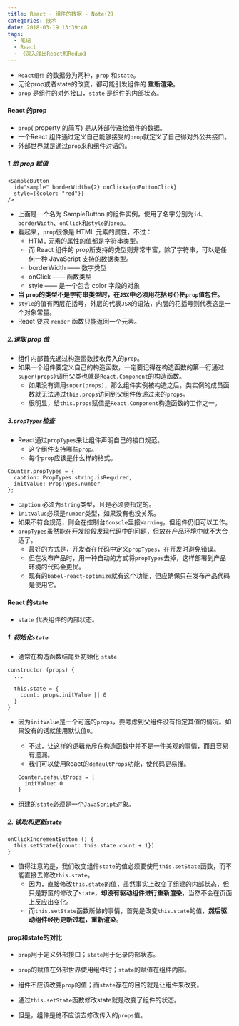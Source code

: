 ```yaml
---
title: React - 组件的数据 - Note(2)
categories: 技术
date: 2018-03-19 13:39:40
tags:
  - 笔记
  - React
  - 《深入浅出React和Redux》
---
```


- `React组件` 的数据分为两种，`prop` 和`state`。
- 无论prop或者state的改变，都可能引发组件的 **重新渲染**。
- `prop` 是组件的对外接口，`state` 是组件的内部状态。

#### React 的prop
- `prop`( property 的简写) 是从外部传递给组件的数据。
- 一个React 组件通过定义自己能够接受的`prop`就定义了自己得对外公共接口。
- 外部世界就是通过`prop`来和组件对话的。

##### 1.给 prop 赋值

```
<SampleButton
  id="sample" borderWidth={2} onClick={onButtonClick}
  style={{color: "red"}}
/>
```

<!--more-->

- 上面是一个名为 SampleButton 的组件实例，使用了名字分别为`id`、`borderWidth`、`onClick`和`style`的`prop`。
- 看起来，`prop`很像是 HTML 元素的属性，不过：
  - HTML 元素的属性的值都是字符串类型。
  - 而 React 组件的 prop所支持的类型则非常丰富，除了字符串，可以是任何一种 JavaScript 支持的数据类型。
  - borderWidth —— 数字类型
  - onClick —— 函数类型
  - style —— 是一个包含 color 字段的对象
- **当 `prop`的类型不是字符串类型时，在`JSX`中必须用花括号`{}`把`prop`值包住。**
- `style`的值有两层花括号，外层的代表`JSX`的语法，内层的花括号则代表这是一个对象常量。
- React 要求 `render` 函数只能返回一个元素。

##### 2.读取 prop 值
- 组件内部首先通过构造函数接收传入的`prop`。
- 如果一个组件要定义自己的构造函数，一定要记得在构造函数的第一行通过`super(props)`调用父类也就是`React.Component`的构造函数。
  - 如果没有调用`super(props)`，那么组件实例被构造之后，类实例的成员函数就无法通过`this.props`访问到父组件传递过来的`props`。
  - 很明显，给`this.props`赋值是`React.Component`构造函数的工作之一。

##### 3.`propTypes`检查
- React通过`propTypes`来让组件声明自己的接口规范。
  - 这个组件支持哪些`prop`。
  - 每个`prop`应该是什么样的格式。

```
Counter.propTypes = {
  caption: PropTypes.string.isRequired,
  initValue: PropTypes.number
};
```

- `caption` 必须为`string`类型，且是必须要指定的。
- `initValue`必须是`number`类型，如果没有也没关系。
- 如果不符合规范，则会在控制台`Console`里报`Warning`，但组件仍旧可以工作。
- `propTypes`虽然能在开发阶段发现代码中的问题，但放在产品环境中就不大合适了。
  - 最好的方式是，开发者在代码中定义`propTypes`，在开发时避免错误。
  - 但在发布产品时，用一种自动的方式将`propTypes`去掉，这样部署到产品环境的代码会更优。
  - 现有的`babel-react-optimize`就有这个功能，但应确保只在发布产品代码是使用它。


#### React 的state
- `state` 代表组件的内部状态。

##### 1. 初始化`state`
- 通常在构造函数结尾处初始化 `state`

```
constructor (props) {
  ...

  this.state = {
    count: props.initValue || 0
  }
}
```

- 因为`initValue`是一个可选的`props`，要考虑到父组件没有指定其值的情况。如果没有的话就使用默认值`0`。
  - 不过，让这样的逻辑充斥在构造函数中并不是一件美观的事情，而且容易有遗漏。
  - 我们可以使用React的`defaultProps`功能，使代码更易懂。

  ```
  Counter.defaultProps = {
    initValue: 0
  }
  ```

- 组建的`state`必须是一个`JavaScript`对象。


##### 2. 读取和更新`state`

```
onClickIncrementButton () {
  this.setState({count: this.state.count + 1})
}
```

- 值得注意的是，我们改变组件`state`的值必须要使用`this.setState`函数，而不能直接去修改`this.state`。
  - 因为，直接修改`this.state`的值，虽然事实上改变了组建的内部状态，但只是野蛮的修改了`state`，**却没有驱动组件进行重新渲染**，当然不会在页面上反应出变化。
  - 而`this.setState`函数所做的事情，首先是改变`this.state`的值，**然后驱动组件经历更新过程，重新渲染**。


#### prop和state的对比
- `prop`用于定义外部接口；`state`用于记录内部状态。
- `prop`的赋值在外部世界使用组件时；`state`的赋值在组件内部。
- 组件不应该改变`prop`的值；而`state`存在的目的就是让组件来改变。


- 通过`this.setState`函数修改state就是改变了组件的状态。
- 但是，组件是绝不应该去修改传入的`props`值。
